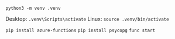 `python3 -m venv .venv`

Desktop: `.venv\Scripts\activate` Linux: `source .venv/bin/activate`

`pip install azure-functions`
`pip install psycopg`
`func start`